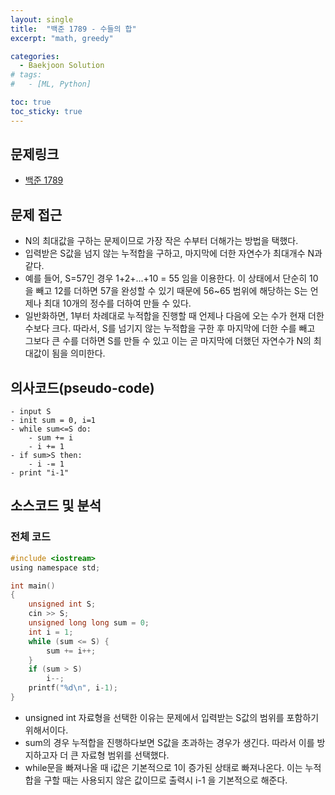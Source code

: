 ```yaml
---
layout: single
title:  "백준 1789 - 수들의 합"
excerpt: "math, greedy"

categories:
  - Baekjoon Solution
# tags:
#   - [ML, Python]

toc: true
toc_sticky: true
---
```


## 문제링크

- [백준 1789](https://www.acmicpc.net/problem/1789)

## 문제 접근

- N의 최대값을 구하는 문제이므로 가장 작은 수부터 더해가는 방법을 택했다.
- 입력받은 S값을 넘지 않는 누적합을 구하고, 마지막에 더한 자연수가 최대개수 N과 같다.
- 예를 들어, S=57인 경우 1+2+...+10 = 55 임을 이용한다. 이 상태에서 단순히 10을 빼고 12를 더하면 57을 완성할 수 있기 때문에 56~65 범위에 해당하는 S는 언제나 최대 10개의 정수를 더하여 만들 수 있다.
- 일반화하면, 1부터 차례대로 누적합을 진행할 때 언제나 다음에 오는 수가 현재 더한 수보다 크다. 따라서, S를 넘기지 않는 누적합을 구한 후 마지막에 더한 수를 빼고 그보다 큰 수를 더하면 S를 만들 수 있고 이는 곧 마지막에 더했던 자연수가 N의 최대값이 됨을 의미한다. 

## 의사코드(pseudo-code)

```
- input S
- init sum = 0, i=1
- while sum<=S do:
	- sum += i
	- i += 1
- if sum>S then:
	- i -= 1
- print "i-1"
```

## 소스코드 및 분석

### 전체 코드

```c
#include <iostream>
using namespace std;

int main()
{
	unsigned int S;
	cin >> S;
	unsigned long long sum = 0;
	int i = 1;
	while (sum <= S) {
		sum += i++;
	}
	if (sum > S)
		i--;
	printf("%d\n", i-1);
}
```

- unsigned int 자료형을 선택한 이유는 문제에서 입력받는 S값의 범위를 포함하기 위해서이다.
- sum의 경우 누적합을 진행하다보면 S값을 초과하는 경우가 생긴다. 따라서 이를 방지하고자 더 큰 자료형 범위를 선택했다.
- while문을 빠져나올 때 i값은 기본적으로 1이 증가된 상태로 빠져나온다. 이는 누적합을 구할 때는 사용되지 않은 값이므로  출력시 i-1 을 기본적으로 해준다.

